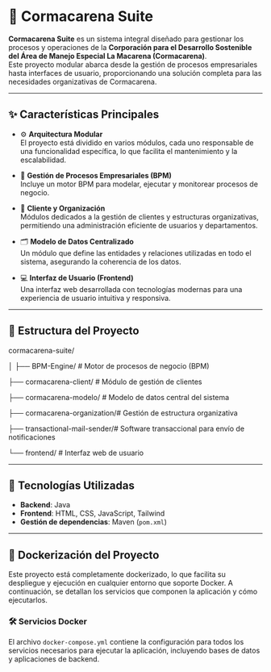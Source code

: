 # 🌿 Cormacarena Suite

**Cormacarena Suite** es un sistema integral diseñado para gestionar los procesos y operaciones de la **Corporación para el Desarrollo Sostenible del Área de Manejo Especial La Macarena (Cormacarena)**.  
Este proyecto modular abarca desde la gestión de procesos empresariales hasta interfaces de usuario, proporcionando una solución completa para las necesidades organizativas de Cormacarena.

---

## ✨ Características Principales

- ⚙️ **Arquitectura Modular**  
  El proyecto está dividido en varios módulos, cada uno responsable de una funcionalidad específica, lo que facilita el mantenimiento y la escalabilidad.

- 🔄 **Gestión de Procesos Empresariales (BPM)**  
  Incluye un motor BPM para modelar, ejecutar y monitorear procesos de negocio.

- 👥 **Cliente y Organización**  
  Módulos dedicados a la gestión de clientes y estructuras organizativas, permitiendo una administración eficiente de usuarios y departamentos.

- 🗂️ **Modelo de Datos Centralizado**  
  Un módulo que define las entidades y relaciones utilizadas en todo el sistema, asegurando la coherencia de los datos.

- 💻 **Interfaz de Usuario (Frontend)**  
  Una interfaz web desarrollada con tecnologías modernas para una experiencia de usuario intuitiva y responsiva.

---

## 🧱 Estructura del Proyecto
cormacarena-suite/

│
├── BPM-Engine/ # Motor de procesos de negocio (BPM)

├── cormacarena-client/ # Módulo de gestión de clientes

├── cormacarena-modelo/ # Modelo de datos central del sistema

├── cormacarena-organization/# Gestión de estructura organizativa

├── transactional-mail-sender/# Software transaccional para envío de notificaciones

└── frontend/ # Interfaz web de usuario

---

## 🚀 Tecnologías Utilizadas

- **Backend**: Java
- **Frontend**: HTML, CSS, JavaScript, Tailwind
- **Gestión de dependencias**: Maven (`pom.xml`)

---

## 🐳 Dockerización del Proyecto

Este proyecto está completamente dockerizado, lo que facilita su despliegue y ejecución en cualquier entorno que soporte Docker. A continuación, se detallan los servicios que componen la aplicación y cómo ejecutarlos.

### 🛠️ Servicios Docker

El archivo `docker-compose.yml` contiene la configuración para todos los servicios necesarios para ejecutar la aplicación, incluyendo bases de datos y aplicaciones de backend.
